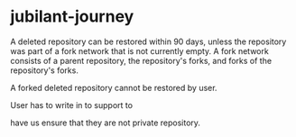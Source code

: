 # jubilant-journey
A deleted repository can be restored within 90 days, unless the repository was part of a fork network that is not currently empty. A fork network consists of a parent repository, the repository's forks, and forks of the repository's forks. 

A forked deleted repository cannot be restored by user.

User has to write in to support to

have us ensure that they are not private repository.
